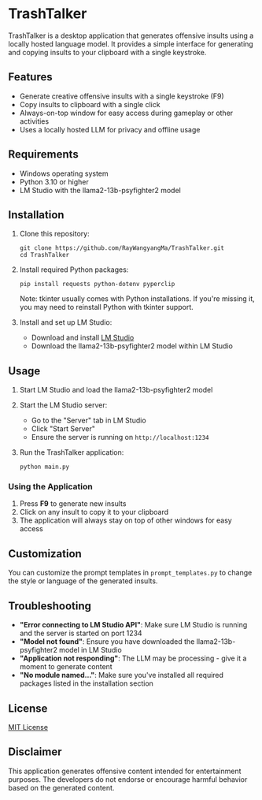 # TrashTalker

TrashTalker is a desktop application that generates offensive insults using a locally hosted language model. It provides a simple interface for generating and copying insults to your clipboard with a single keystroke.

## Features

- Generate creative offensive insults with a single keystroke (F9)
- Copy insults to clipboard with a single click
- Always-on-top window for easy access during gameplay or other activities
- Uses a locally hosted LLM for privacy and offline usage

## Requirements

- Windows operating system
- Python 3.10 or higher
- LM Studio with the llama2-13b-psyfighter2 model

## Installation

1. Clone this repository:
   ```
   git clone https://github.com/RayWangyangMa/TrashTalker.git
   cd TrashTalker
   ```

2. Install required Python packages:
   ```
   pip install requests python-dotenv pyperclip
   ```
   
   Note: tkinter usually comes with Python installations. If you're missing it, you may need to reinstall Python with tkinter support.

3. Install and set up LM Studio:
   - Download and install [LM Studio](https://lmstudio.ai/)
   - Download the llama2-13b-psyfighter2 model within LM Studio

## Usage

1. Start LM Studio and load the llama2-13b-psyfighter2 model
2. Start the LM Studio server:
   - Go to the "Server" tab in LM Studio
   - Click "Start Server"
   - Ensure the server is running on `http://localhost:1234`

3. Run the TrashTalker application:
   ```
   python main.py
   ```

### Using the Application

1. Press **F9** to generate new insults
2. Click on any insult to copy it to your clipboard
3. The application will always stay on top of other windows for easy access

## Customization

You can customize the prompt templates in `prompt_templates.py` to change the style or language of the generated insults.

## Troubleshooting

- **"Error connecting to LM Studio API"**: Make sure LM Studio is running and the server is started on port 1234
- **"Model not found"**: Ensure you have downloaded the llama2-13b-psyfighter2 model in LM Studio
- **"Application not responding"**: The LLM may be processing - give it a moment to generate content
- **"No module named..."**: Make sure you've installed all required packages listed in the installation section

## License

[MIT License](LICENSE)

## Disclaimer

This application generates offensive content intended for entertainment purposes. The developers do not endorse or encourage harmful behavior based on the generated content.
